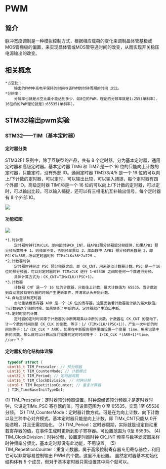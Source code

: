 # PWM

## 简介

脉冲宽度调制是一种模拟控制方式，根据相应载荷的变化来调制晶体管基极或MOS管栅极的偏置，来实现晶体管或MOS管导通时间的改变，从而实现开关稳压电源输出的改变。

## 相关概念
	*占空比：
		输出的PWM中高电平保持的时间与该PWM的时钟周期的时间 之比。
	*分辨率：
		分辨率也就是占空比最小能达到多少，如8位的PWM，理论的分辨率就是1:255(单斜率)， 16位的的PWM理论就是1:65535(单斜率)。

## STM32输出pwm实验

### STM32——TIM（基本定时器）

#### 定时器分类

STM32F1 系列中，除了互联型的产品，共有 8 个定时器，分为基本定时器，通用定时器和高级定时器。基本定时器 TIM6 和 TIM7 是一个 16 位的只能向上计数的定时器，只能定时，没有外部 IO。通用定时器 TIM2/3/4/5 是一个 16 位的可以向上/下计数的定时器，可以定时，可以输出比较，可以输入捕捉，每个定时器有四个外部 IO。高级定时器 TIM1/8是一个 16 位的可以向上/下计数的定时器，可以定时，可以输出比较，可以输入捕捉，还可以有三相电机互补输出信号，每个定时器有 8 个外部 IO。

![](https://img-blog.csdn.net/20171211094125719?watermark/2/text/aHR0cDovL2Jsb2cuY3Nkbi5uZXQvenhoMTU5MjAwMA==/font/5a6L5L2T/fontsize/400/fill/I0JBQkFCMA==/dissolve/70/gravity/SouthEast)

#### 功能框图

![](https://img-blog.csdn.net/20171211094337609?watermark/2/text/aHR0cDovL2Jsb2cuY3Nkbi5uZXQvenhoMTU5MjAwMA==/font/5a6L5L2T/fontsize/400/fill/I0JBQkFCMA==/dissolve/70/gravity/SouthEast)

	*1.时钟源
		定时器时钟TIMxCLK，即内部时钟CK_INT，经APB1预分频器后分频提供，如果APB1 预分频系数等于 1，则频率不变，否则频率乘以 2，库函数中 APB1 预分频的系数是 2，即 PCLK1=36M，所以定时器时钟 TIMxCLK=36*2=72M 。 
	*2.计数器时钟
		定时器时钟经过 PSC 预分频器之后，即 CK_CNT，用来驱动计数器计数。PSC 是一个16 位的预分频器，可以对定时器时钟 TIMxCLK 进行 1~65536 之间的任何一个数进行分频。
		具体计算方式为：CK_CNT=TIMxCLK/(PSC+1)。 
	*3.计数器
		计数器 CNT 是一个 16 位的计数器，只能往上计数，最大计数值为 65535。当计数达到自动重装载寄存器的时候产生更新事件，并清零从头开始计数。 
	*4.自动重装载定时器
		自动重装载寄存器 ARR 是一个 16 位的寄存器，这里面装着计数器能计数的最大数值。当计数到这个值的时候，如果使能了中断的话，定时器就产生溢出中断。 
	*5.定时时间的计算
		定时器的定时时间等于计数器的中断周期乘以中断的次数。计数器在 CK_CNT 的驱动下，计一个数的时间则是 CK_CLK 的倒数，等于：1/（TIMxCLK/(PSC+1)），产生一次中断的时间则等于：1/（CK_CLK * ARR）。如果在中断服务程序里面设置一个变量 time，用来记录中断的次数，那么就可以计算出我们需要的定时时间等于： 1/CK_CLK *(ARR+1)*time。 //arr？？

#### 定时器初始化结构体详解 

```c
 typedef struct {
 uint16_t TIM_Prescaler; // 预分频器
 uint16_t TIM_CounterMode; // 计数模式
 uint32_t TIM_Period; // 定时器周期
 uint16_t TIM_ClockDivision; // 时钟分频
 uint8_t TIM_RepetitionCounter; // 重复计算器
 } TIM_TimeBaseInitTypeDef;
```

(1) TIM_Prescaler：定时器预分频器设置，时钟源经该预分频器才是定时器时钟，它设定TIMx_PSC 寄存器的值。可设置范围为 0 至 65535，实现 1至 65536 分频。
(2) TIM_CounterMode：定时器计数方式，可是在为向上计数、向下计数以及三种中心对齐模式。基本定时器只能是向上计数，即 TIMx_CNT只能从 0开始递增，并且无需初始化。
(3) TIM_Period：定时器周期，实际就是设定自动重载寄存器的值，在事件生成时更新到影子寄存器。可设置范围为 0至 65535。
(4) TIM_ClockDivision：时钟分频，设置定时器时钟 CK_INT 频率与数字滤波器采样时钟频率分频比，基本定时器没有此功能，不用设置。
(5) TIM_RepetitionCounter：重复计数器，属于高级控制寄存器专用寄存器位，利用它可以非常容易控制输出 PWM 的个数。这里不用设置。
虽然定时器基本初始化结构体有 5 个成员，但对于基本定时器只需设置其中两个就可以。 
